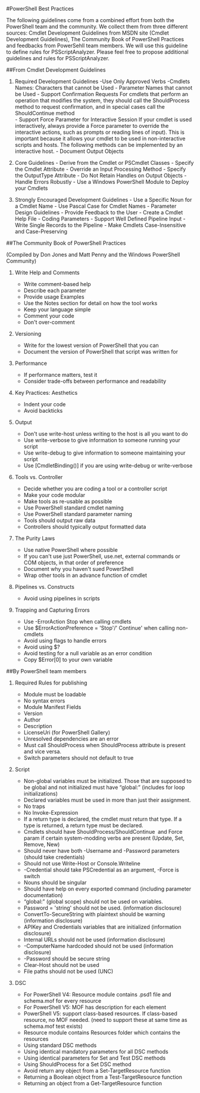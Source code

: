 #PowerShell Best Practices

The following guidelines come from a combined effort from both the PowerShell team and the community. We collect them from three different sources: Cmdlet Development Guidelines from MSDN site (Cmdlet Development Guidelines), The Community Book of PowerShell Practices and feedbacks from PowerSehll team members. We will use this guideline to define rules for PSScriptAnalyzer. Please feel free to propose additional guidelines and rules for PSScriptAnalyzer.

##From Cmdlet Development Guidelines
  1. Required Development Guidelines
    -Use Only Approved Verbs
    -Cmdlets Names: Characters that cannot be Used
    - Parameter Names that cannot be Used
    - Support Confirmation Requests
            For cmdlets that perform an operation that modifies the system, they should call the ShouldProcess method to request confirmation, and in special cases call the ShouldContinue method     
    - Support Force Parameter for Interactive Session
            If your cmdlet is used interactively, always provide a Force parameter to override the interactive actions, such as prompts or reading lines of input). This is important because it allows your cmdlet to be used in non-interactive scripts and hosts. The following methods can be implemented by an interactive host.
    - Document Output Objects

  2. Core Guidelines
    - Derive from the Cmdlet or PSCmdlet Classes
    - Specify the Cmdlet Attribute
    - Override an Input Processing Method
    - Specify the OutputType Attribute
    - Do Not Retain Handles on Output Objects
    - Handle Errors Robustly
    - Use a Windows PowerShell Module to Deploy your Cmdlets

  3. Strongly Encouraged Development Guidelines
    - Use a Specific Noun for a Cmdlet Name 
    - Use Pascal Case for Cmdlet Names
    - Parameter Design Guidelines 
    - Provide Feedback to the User 
    - Create a Cmdlet Help File 
    - Coding Parameters 
    - Support Well Defined Pipeline Input 
    - Write Single Records to the Pipeline 
    - Make Cmdlets Case-Insensitive and Case-Preserving 


##The Community Book of PowerShell Practices

(Compiled by Don Jones and Matt Penny and the Windows PowerShell Community)

1. Write Help and Comments
    - Write comment-based help 
    - Describe each parameter 
    - Provide usage Examples
    - Use the Notes section for detail on how the tool works
    - Keep your language simple
    - Comment your code
    - Don't over-comment

2. Versioning
    - Write for the lowest version of PowerShell that you can
    - Document the version of PowerShell that script was written for
    
 
3. Performance
    - If performance matters, test it
    - Consider trade-offs between performance and readability

4. Key Practices: Aesthetics
    - Indent your code
    - Avoid backticks

5. Output
    - Don't use write-host unless writing to the host is all you want to do
    - Use write-verbose to give information to someone running your script
    - Use write-debug to give information to someone maintaining your script
    - Use [CmdletBinding()] if you are using write-debug or write-verbose

6. Tools vs. Controller
    - Decide whether you are coding a tool or a controller script
    - Make your code modular
    - Make tools as re-usable as possible
    - Use PowerShell standard cmdlet naming
    - Use PowerShell standard parameter naming
    - Tools should output raw data
    - Controllers should typically output formatted data

7. The Purity Laws
    - Use native PowerShell where possible
    - If you can't use just PowerShell, use.net, external commands or COM objects, in that order of preference
    - Document why you haven't sued PowerShell
    - Wrap other tools in an advance function of cmdlet

8. Pipelines vs. Constructs
    - Avoid using pipelines in scripts

9. Trapping and Capturing Errors
    - Use -ErrorAction Stop when calling cmdlets
    - Use $ErrorActionPreference = 'Stop'/' Continue' when calling non-cmdlets
    - Avoid using flags to handle errors
    - Avoid using $?
    - Avoid testing for a null variable as an error condition
    - Copy $Error[0] to your own variable


##By PowerShell team members

1. Required Rules for publishing
    - Module must be loadable
    - No syntax errors
    - Module Manifest Fields
    - Version
    - Author
    - Description
    - LicenseUri (for PowerShell Gallery)
    - Unresolved dependencies are an error
    - Must call ShouldProcess when ShouldProcess attribute is present and vice versa.
    - Switch parameters should not default to true 
     
 
2. Script
    - Non-global variables must be initialized. Those that are supposed to be global and not initialized must have “global:” (includes for loop initializations)
    - Declared variables must be used in more than just their assignment.
    - No traps
    - No Invoke-Expression 
    - If a return type is declared, the cmdlet must return that type. If a type is returned, a return type must be declared.
    - Cmdlets should have ShouldProcess/ShouldContinue  and Force param if certain system-modding verbs are present (Update, Set, Remove, New)
    -  Should never have both -Username and -Password parameters (should take credentials)
    -  Should not use Write-Host or Console.Writeline
    -  -Credential should take PSCredential as an argument, -Force is switch 
    -  Nouns should be singular
    -  Should have help on every exported command (including parameter documentation)
    - “global:” (global scope) should not be used on variables.
    - Password = 'string' should not be used. (information disclosure)
    -  ConvertTo-SecureString with plaintext should be warning (information disclosure)
    -  APIKey and Credentials variables that are initialized (information disclosure)
    -  Internal URLs should not be used (information disclosure)
    -  -ComputerName hardcoded should not be used (information disclosure)
    -  -Password should be secure string
    -  Clear-Host should not be used
    -  File paths should not be used (UNC)

3. DSC
    - For PowerShell V4: Resource module contains .psd1 file and schema.mof for every resource 
    - For PowerShell V5: MOF has description for each element
    - PowerShell V5: support class-based resources. If class-based resource, no MOF needed. (need to support these at same time as schema.mof test exists) 
    - Resource module contains Resources folder which contains the resources
    - Using standard DSC methods
    - Using identical mandatory parameters for all DSC methods
    - Using identical parameters for Set and Test DSC methods
    - Using ShouldProcess for a Set DSC method
    - Avoid return any object from a Set-TargetResource function
    - Returning a Boolean object from a Test-TargetResource function
    - Returning an object from a Get-TargetResource function

